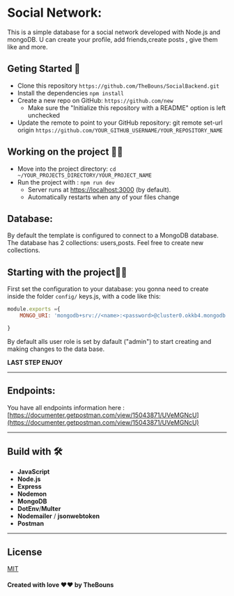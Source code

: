 # Social Network: 
This is a simple database for a social network developed with Node.js and mongoDB. 
U can create your profile, add friends,create posts , give them like and more.
## Geting Started 🚀
- Clone this repository `https://github.com/TheBouns/SocialBackend.git`
- Install the dependencies `npm install`
- Create a new repo on GitHub: `https://github.com/new`
    - Make sure the "Initialize this repository with a README" option is left unchecked
- Update the remote to point to your GitHub repository: git remote set-url origin `https://github.com/YOUR_GITHUB_USERNAME/YOUR_REPOSITORY_NAME`

## Working on the project 👷‍♂️
* Move into the project directory: `cd ~/YOUR_PROJECTS_DIRECTORY/YOUR_PROJECT_NAME`
* Run the project with : `npm run dev`
    * Server runs at [https://localhost:3000](https://localhost:3000) (by default).
    * Automatically restarts when any of your files change

## Database:

By default the template is configured to connect to a MongoDB database.
The database has 2 collections: users,posts.
Feel free to create new collections.

## Starting with the project🌟🌟

First set the configuration to your database:
you gonna need to create inside the folder `config/` keys.js, with a code like this: 
```js
module.exports ={
    MONGO_URI: 'mongodb+srv://<name>:<password>@cluster0.okkb4.mongodb.net/myFirstDatabase?retryWrites=true&w=majority'

}

```
By default alls user role is set by dafault ("admin") to start creating and making changes   to the data base.

**LAST STEP ENJOY**

----------------------------------------------------------------------------------------------------------

## Endpoints:

You have all endpoints information here : [https://documenter.getpostman.com/view/15043871/UVeMGNcU](https://documenter.getpostman.com/view/15043871/UVeMGNcU)

--------------------------------------------------------------------

## Build with 🛠
- **JavaScript**
- **Node.js**
- **Express**
- **Nodemon**
- **MongoDB**
- **DotEnv**/**Multer**
- **Nodemailer** / **jsonwebtoken**
- **Postman**
--------------------------------------------------------------------
## License
[MIT](https://choosealicense.com/licenses/mit/)

#### Created with love ❤❤ by TheBouns